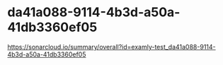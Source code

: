 # da41a088-9114-4b3d-a50a-41db3360ef05
https://sonarcloud.io/summary/overall?id=examly-test_da41a088-9114-4b3d-a50a-41db3360ef05
